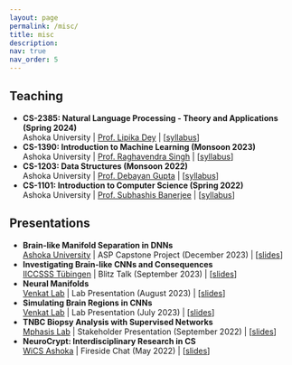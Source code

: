 ```yaml
---
layout: page
permalink: /misc/
title: misc
description:
nav: true
nav_order: 5
---
```


## Teaching

- **CS-2385: Natural Language Processing - Theory and Applications (Spring 2024)**<br/>
  Ashoka University | [Prof. Lipika Dey](https://cs.ashoka.edu.in/faculty/lipika-dey/) | [<a href="/assets//pdf//NLP_Syllabus.pdf" target="_blank">syllabus</a>]
- **CS-1390: Introduction to Machine Learning (Monsoon 2023)**<br/>
  Ashoka University | [Prof. Raghavendra Singh](https://cs.ashoka.edu.in/faculty/raghav-singh/) | [<a href="/assets//pdf//IML_Syllabus.pdf" target="_blank">syllabus</a>]
- **CS-1203: Data Structures (Monsoon 2022)**<br/>
  Ashoka University | [Prof. Debayan Gupta](https://www.ashoka.edu.in/profile/debayan-gupta/) | [<a href="/assets//pdf//DS_Syllabus.pdf" target="_blank">syllabus</a>]
- **CS-1101: Introduction to Computer Science (Spring 2022)**<br/>
  Ashoka University | [Prof. Subhashis Banerjee](https://www.ashoka.edu.in/profile/subhashis-banerjee/) | [<a href="/assets//pdf//ICP_Syllabus.pdf" target="_blank">syllabus</a>]

## Presentations

- **Brain-like Manifold Separation in DNNs**<br/>
  [Ashoka University]() | ASP Capstone Project (December 2023) | [<a href="/assets//pdf//capstone_projet_ppt.pdf" target="_blank">slides</a>]
- **Investigating Brain-like CNNs and Consequences**<br/>
  [IICCSSS Tübingen](https://www.iiccsss.org/) | Blitz Talk (September 2023) | [<a href="/assets//pdf//IICCSSS_Slides.pdf" target="_blank">slides</a>]
- **Neural Manifolds**<br/>
  [Venkat Lab](http://brain.bits-hyderabad.ac.in/venkat/) | Lab Presentation (August 2023) | [<a href="/assets//pdf//Manifolds_Slides.pdf" target="_blank">slides</a>]
- **Simulating Brain Regions in CNNs**<br/>
  [Venkat Lab](http://brain.bits-hyderabad.ac.in/venkat/) | Lab Presentation (July 2023) | [<a href="/assets//pdf//BrainNets_Slides.pdf" target="_blank">slides</a>]
- **TNBC Biopsy Analysis with Supervised Networks**<br/>
  [Mphasis Lab](https://ml2ct.ashoka.edu.in/en/) | Stakeholder Presentation (September 2022) | [<a href="/assets//pdf//TNBC_Slides.pdf" target="_blank">slides</a>]
- **NeuroCrypt: Interdisciplinary Research in CS**<br/>
  [WiCS Ashoka](https://wics-ashoka.github.io/) | Fireside Chat (May 2022) | [<a href="/assets//pdf//NeuroCrypt_Slides.pdf" target="_blank">slides</a>]
